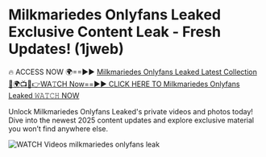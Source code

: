 # Milkmariedes Onlyfans Leaked Exclusive Content Leak - Fresh Updates! (1jweb)

🔥 ACCESS NOW 🌍==►► <a href="https://tinyurl.com/3fjeunct" rel="nofollow">Milkmariedes Onlyfans Leaked Latest Collection</a></h3>
[🔴🌍📺📱👉WA𝚃CH Now==►► CLICK HERE TO Milkmariedes Onlyfans Leaked 𝚆𝙰𝚃𝙲𝙷 NOW](https://tinyurl.com/3fjeunct)

Unlock Milkmariedes Onlyfans Leaked's private videos and photos today! Dive into the newest 2025 content updates and explore exclusive material you won’t find anywhere else.


<a href="https://tinyurl.com/3fjeunct" rel="nofollow" data-target="animated-image.originalLink"><img src="https://camo.githubusercontent.com/8a4f000d20f83aca3bf7ec5f350d767afa0574a8a352519fd8cfa583a6f93a33/68747470733a2f2f692e696d6775722e636f6d2f644a486b345a712e676966" alt="WATCH Videos" data-canonical-src="https://i.imgur.com/dJHk4Zq.gif" style="max-width: 100%; display: inline-block;" data-target="animated-image.originalImage"></a>
milkmariedes onlyfans leak